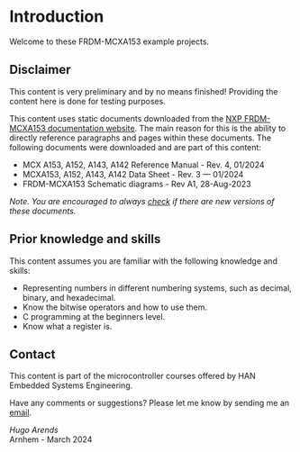 # Introduction

Welcome to these FRDM-MCXA153 example projects.

## Disclaimer

This content is very preliminary and by no means finished! Providing the content here is done for testing purposes.

This content uses  static documents downloaded from the [NXP FRDM-MCXA153 documentation website](https://www.nxp.com/design/design-center/development-boards/general-purpose-mcus/frdm-development-board-for-mcx-a14x-a15x-mcus:FRDM-MCXA153). The main reason for this is the ability to directly reference paragraphs and pages within these documents. The following documents were downloaded and are part of this content:

- MCX A153, A152, A143, A142 Reference Manual - Rev. 4, 01/2024
- MCXA153, A152, A143, A142 Data Sheet - Rev. 3 — 01/2024
- FRDM-MCXA153 Schematic diagrams - Rev A1, 28-Aug-2023

*Note. You are encouraged to always [check](https://www.nxp.com/design/design-center/development-boards/general-purpose-mcus/frdm-development-board-for-mcx-a14x-a15x-mcus:FRDM-MCXA153) if there are new versions of these documents.*

## Prior knowledge and skills

This content assumes you are familiar with the following knowledge and skills:

- Representing numbers in different numbering systems, such as decimal, binary, and hexadecimal.
- Know the bitwise operators and how to use them.
- C programming at the beginners level.
- Know what a register is.

## Contact

This content is part of the microcontroller courses offered by HAN Embedded Systems Engineering.

Have any comments or suggestions? Please let me know by sending me an [email](mailto:hugo.arends@han.nl).

*Hugo Arends*
<br>
Arnhem - March 2024

